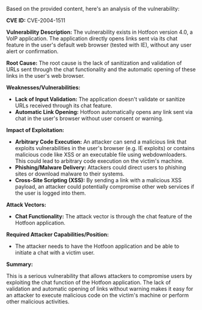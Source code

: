 Based on the provided content, here's an analysis of the vulnerability:

**CVE ID:** CVE-2004-1511

**Vulnerability Description:**
The vulnerability exists in Hotfoon version 4.0, a VoIP application. The application directly opens links sent via its chat feature in the user's default web browser (tested with IE), without any user alert or confirmation.

**Root Cause:**
The root cause is the lack of sanitization and validation of URLs sent through the chat functionality and the automatic opening of these links in the user's web browser.

**Weaknesses/Vulnerabilities:**
- **Lack of Input Validation:** The application doesn't validate or sanitize URLs received through its chat feature.
- **Automatic Link Opening:** Hotfoon automatically opens any link sent via chat in the user's browser without user consent or warning.

**Impact of Exploitation:**
- **Arbitrary Code Execution:** An attacker can send a malicious link that exploits vulnerabilities in the user's browser (e.g. IE exploits) or contains malicious code like XSS or an executable file using webdownloaders. This could lead to arbitrary code execution on the victim's machine.
- **Phishing/Malware Delivery:** Attackers could direct users to phishing sites or download malware to their systems.
- **Cross-Site Scripting (XSS):** By sending a link with a malicious XSS payload, an attacker could potentially compromise other web services if the user is logged into them.

**Attack Vectors:**
- **Chat Functionality:** The attack vector is through the chat feature of the Hotfoon application.

**Required Attacker Capabilities/Position:**
- The attacker needs to have the Hotfoon application and be able to initiate a chat with a victim user.

**Summary:**

This is a serious vulnerability that allows attackers to compromise users by exploiting the chat function of the Hotfoon application. The lack of validation and automatic opening of links without warning makes it easy for an attacker to execute malicious code on the victim's machine or perform other malicious activities.